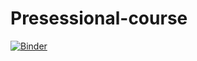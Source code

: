 # Presessional-course

[![Binder](https://mybinder.org/badge_logo.svg)](https://mybinder.org/v2/gh/Manitary/Presessional-course/master)
